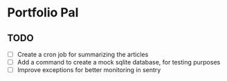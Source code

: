 # Portfolio Pal

## TODO
- [ ] Create a cron job for summarizing the articles
- [ ] Add a command to create a mock sqlite database, for testing purposes
- [ ] Improve exceptions for better monitoring in sentry